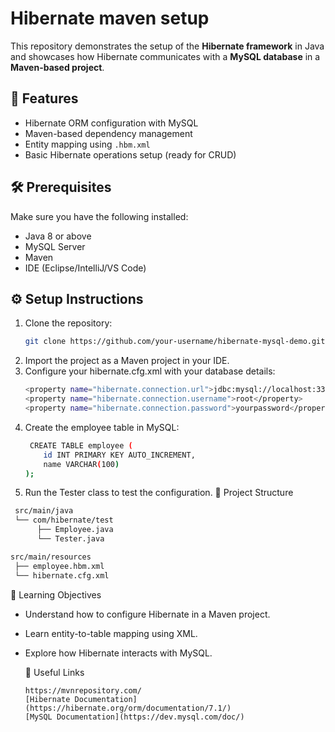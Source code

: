 # Hibernate maven setup

This repository demonstrates the setup of the **Hibernate framework** in Java and showcases how Hibernate communicates with a **MySQL database** in a **Maven-based project**.

## 🚀 Features
- Hibernate ORM configuration with MySQL
- Maven-based dependency management
- Entity mapping using `.hbm.xml`
- Basic Hibernate operations setup (ready for CRUD)

## 🛠️ Prerequisites
Make sure you have the following installed:
- Java 8 or above
- MySQL Server
- Maven
- IDE (Eclipse/IntelliJ/VS Code)

## ⚙️ Setup Instructions
1. Clone the repository:
   ```bash
   git clone https://github.com/your-username/hibernate-mysql-demo.git
2. Import the project as a Maven project in your IDE.
3. Configure your hibernate.cfg.xml with your database details:
   ```bash
   <property name="hibernate.connection.url">jdbc:mysql://localhost:3306/yourdb</property>
   <property name="hibernate.connection.username">root</property>
   <property name="hibernate.connection.password">yourpassword</property>
5. Create the employee table in MySQL:
   ```bash
    CREATE TABLE employee (
       id INT PRIMARY KEY AUTO_INCREMENT,
       name VARCHAR(100)
   );
7. Run the Tester class to test the configuration.
 📂 Project Structure
```bash
 src/main/java
 └── com/hibernate/test
      ├── Employee.java
      └── Tester.java

src/main/resources
 ├── employee.hbm.xml
 └── hibernate.cfg.xml

```
 📖 Learning Objectives
- Understand how to configure Hibernate in a Maven project.
- Learn entity-to-table mapping using XML.
- Explore how Hibernate interacts with MySQL.

  🔗 Useful Links
  ```
  https://mvnrepository.com/
  [Hibernate Documentation](https://hibernate.org/orm/documentation/7.1/)
  [MySQL Documentation](https://dev.mysql.com/doc/)

  




